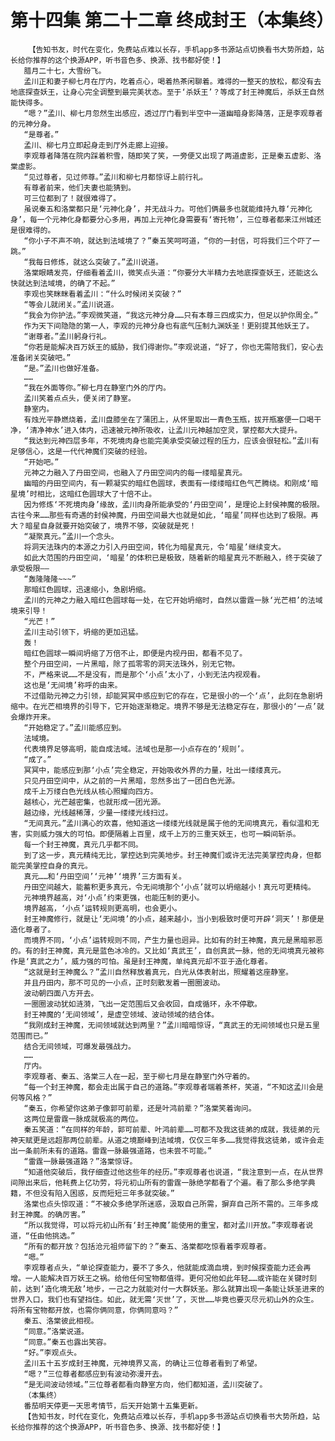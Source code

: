 # 第十四集 第二十二章 终成封王（本集终）
        【告知书友，时代在变化，免费站点难以长存，手机app多书源站点切换看书大势所趋，站长给你推荐的这个换源APP，听书音色多、换源、找书都好使！】
       腊月二十七，大雪纷飞。
       孟川正和妻子柳七月在厅内，吃着点心，喝着热茶闲聊着。难得的一整天的放松，都没有去地底探查妖王，让身心完全调整到最完美状态。至于‘杀妖王’？等成了封王神魔后，杀妖王自然能快得多。
       “嗯？”孟川、柳七月忽然生出感应，透过厅门看到半空中一道幽暗身影降落，正是李观尊者的元神分身。
       “是尊者。”
       孟川、柳七月立即起身走到厅外走廊上迎接。
       李观尊者降落在院内踩着积雪，随即笑了笑，一旁便又出现了两道虚影，正是秦五虚影、洛棠虚影。
       “见过尊者，见过师尊。”孟川和柳七月都惊讶上前行礼。
       有尊者前来，他们夫妻也能猜到。
       可三位都到了！就很难得了。
       虽说秦五和洛棠都只是‘元神化身’，并无战斗力。可他们俩最多也就能维持九尊‘元神化身’，每一个元神化身都要分心多用，再加上元神化身需要有‘寄托物’，三位尊者都来江州城还是很难得的。
       “你小子不声不响，就达到法域境了？”秦五笑呵呵道，“你的一封信，可将我们三个吓了一跳。”
       “我每日修炼，就这么突破了。”孟川说道。
       洛棠眼睛发亮，仔细看着孟川，微笑点头道：“你要分大半精力去地底探查妖王，还能这么快就达到法域境，的确了不起。”
       李观也笑眯眯看着孟川：“什么时候闭关突破？”
       “等会儿就闭关。”孟川说道。
       “我会为你护法。”李观微笑道，“我这元神分身……只有本尊三四成实力，但足以护你周全。”
       作为天下间隐隐的第一人，李观的元神分身也有底气压制九渊妖圣！更别提其他妖王了。
       “谢尊者。”孟川躬身行礼。
       “你若是能解决百万妖王的威胁，我们得谢你。”李观说道，“好了，你也无需陪我们，安心去准备闭关突破吧。”
       “是。”孟川也做好准备。
       ……
       “我在外面等你。”柳七月在静室门外的厅内。
       孟川笑着点点头，便关闭了静室。
       静室内。
       有烛光平静燃烧着，孟川盘膝坐在了蒲团上，从怀里取出一青色玉瓶，拔开瓶塞便一口喝干净，‘清净神水’进入体内，迅速被元神所吸收，让孟川元神越加空灵，掌控都大大提升。
       “我达到元神四层多年，不死境肉身也能完美承受突破过程的压力，应该会很轻松。”孟川有足够信心，这是一代代神魔们突破的经验。
       “开始吧。”
       元神之力融入了丹田空间，也融入了丹田空间内的每一缕暗星真元。
       幽暗的丹田空间内，有一颗凝实的暗红色圆球，表面有一缕缕暗红色气芒腾绕。和刚成‘暗星境’时相比，这暗红色圆球大了十倍不止。
       因为修炼‘不死境肉身’缘故，孟川肉身所能承受的‘丹田空间’，是理论上封侯神魔的极限。古往今来……那些有奇遇的封侯神魔，丹田空间最大也就是如此，‘暗星’同样也达到了极限。再大？暗星自身就要开始突破了，境界不够，突破就是死！
       “凝聚真元。”孟川一个念头。
       将洞天法珠内的本源之力引入丹田空间，转化为暗星真元，令‘暗星’继续变大。
       如此大范围的丹田空间，‘暗星’的体积已是极致，随着新的暗星真元不断融入，终于突破了承受极限——
       “轰隆隆隆~~~”
       那暗红色圆球，迅速缩小，急剧坍缩。
       孟川的元神之力融入暗红色圆球每一处，在它开始坍缩时，自然以雷霆一脉‘光芒相’的法域境来引导！
       “光芒！”
       孟川主动引领下，坍缩的更加迅猛。
       轰！
       暗红色圆球一瞬间坍缩了万倍不止，即便是内视丹田，都看不见了。
       整个丹田空间，一片黑暗，除了孤零零的洞天法珠外，别无它物。
       不，严格来说……不是没有，而是那个‘小点’太小了，小到无法内视观看。
       这也是‘无间境’称呼的由来。
       不过借助元神之力引领，却能冥冥中感应到它的存在，它是很小的一个‘点’，此刻在急剧坍缩中。在光芒相境界的引导下，它开始逐渐稳定。境界不够是无法稳定存在，那很小的‘一点’就会爆炸开来。
       “开始稳定了。”孟川能感应到。
       法域境。
       代表境界足够高明，能自成法域。法域也是那一小点存在的‘规则’。
       “成了。”
       冥冥中，能感应到那‘小点’完全稳定，开始吸收外界的力量，吐出一缕缕真元。
       只见丹田空间中，从之前的一片黑暗，忽然多出了一团白色光源。
       成千上万缕白色光线从核心照耀向四方。
       越核心，光芒越密集，也就形成一团光源。
       越边缘，光线越稀薄，少量一缕缕光线扫过。
       “无间真元。”孟川满心的欢喜，他知道这一缕缕光线就是属于他的无间境真元，看似温和无害，实则威力强大的可怕。即便隔着上百里，成千上万的三重天妖王，也可一瞬间斩杀。
       每一个封王神魔，真元几乎都不同。
       到了这一步，真元精纯无比，掌控达到完美地步。封王神魔们或许无法完美掌控肉身，但都能完美掌控自身的真元。
       真元……和‘丹田空间’‘元神’‘境界’三方面有关。
       丹田空间越大，能蓄积更多真元，令无间境那个‘小点’就可以坍缩越小！真元可更精纯。
       元神境界越高，对‘小点’约束更强，也能压制的更小。
       境界越高，‘小点’运转规则更高明，也会更小。
       封王神魔修行，就是让‘无间境’的小点，越来越小，当小到极致时便可开辟‘洞天’！那便是造化尊者了。
       而境界不同，‘小点’运转规则不同，产生力量也迥异。比如有的封王神魔，真元是黑暗邪恶的。有的封王神魔，真元是蓝色冰冷的。又比如‘真武王’，自创真武一脉，他的无间境真元被称作是‘真武之力’，威力强的可怕。虽是封王神魔，单纯真元却不亚于造化尊者。
       “这就是封王神魔么？”孟川自然释放着真元，白光从体表射出，照耀着这座静室。
       并且丹田内，那不可见的一小点，正时刻散发着一圈圈波动。
       波动朝四面八方开去。
       一圈圈波动犹如涟漪，飞出一定范围后又会收回，自成循环，永不停歇。
       封王神魔的‘无间领域’，是虚空领域、波动领域的结合体。
       “我刚成封王神魔，无间领域就达到两里？”孟川暗暗惊讶，“真武王的无间领域也只是五里范围而已。”
       结合无间领域，可爆发最强战力。
       ……
       厅内。
       李观尊者、秦五、洛棠三人在一起，至于柳七月是在静室门外守着的。
       “每一个封王神魔，都会走出属于自己的道路。”李观尊者端着茶杯，笑道，“不知这孟川会是何等风格？”
       “秦五，你希望你这弟子像郭可前辈，还是叶鸿前辈？”洛棠笑着询问。
       这两位是雷霆一脉成就极高的两位。
       秦五笑道：“在同样的年龄，郭可前辈、叶鸿前辈……可都不及我这徒弟的成就，我徒弟的元神天赋更是远超那两位前辈。从道之境巅峰到法域境，仅仅三年多……我觉得我这徒弟，或许会走出一条前所未有的道路。雷霆一脉最强道路，也未尝不可能。”
       “雷霆一脉最强道路？”洛棠惊讶。
       “知道他突破后，我仔细查过他这些年的经历。”李观尊者也说道，“我注意到一点，在从世界间隙出来后，他耗费上亿功劳，将元初山所有的雷霆一脉绝学都看了个遍。看了那么多绝学典籍，不但没有陷入困惑，反而短短三年多就突破。”
       洛棠也点头惊叹道：“不被众多绝学所迷惑，汲取自己所需，摒弃自己所不需的。三年多成封王神魔。的确厉害。”
       “所以我觉得，可以将元初山所有‘封王神魔’能使用的重宝，都对孟川开放。”李观尊者说道，“任由他挑选。”
       “所有的都开放？包括沧元祖师留下的？”秦五、洛棠都吃惊看着李观尊者。
       “嗯。”
       李观尊者点头，“单论探查能力，要不了多久，他就能成滴血境，到时候探查能力还会再增。一人能解决百万妖王之祸。给他任何宝物都值得。更何况他如此年轻……或许能在关键时刻前，达到‘造化境无敌’地步，一己之力就能对付一大群妖圣。那么就算出现一条能让妖圣进来的世界入口，我们也有望挡住。如此，就无需‘灭世’了，灭世……毕竟也要灭尽元初山外的众生。将所有宝物都开放，也需你俩同意，你俩同意吗？”
       秦五、洛棠彼此相视。
       “同意。”洛棠说道。
       “同意。”秦五也露出笑容。
       “好。”李观点头。
       孟川五十五岁成封王神魔，元神境界又高，的确让三位尊者看到了希望。
       “嗯？”三位尊者都感应到有波动弥漫开去。
       “是无间波动领域。”三位尊者都看向静室方向，他们都知道，孟川突破了。
       （本集终）
       番茄明天停更一天思考情节，后天开始第十五集更新。
       【告知书友，时代在变化，免费站点难以长存，手机app多书源站点切换看书大势所趋，站长给你推荐的这个换源APP，听书音色多、换源、找书都好使！】